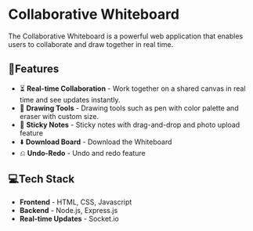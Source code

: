 
# Collaborative Whiteboard

The Collaborative Whiteboard is a powerful web application that enables users to collaborate and draw together in real time. 

## 🚀Features

- ⏳ **Real-time Collaboration** - Work together on a shared canvas in real time and see updates instantly.
- 🎨 **Drawing Tools** - Drawing tools such as pen with color palette and eraser with custom size.
- 📝 **Sticky Notes** - Sticky notes with drag-and-drop and photo upload feature 
- ⬇️ **Download Board** - Download the Whiteboard
- ⎌ **Undo-Redo** - Undo and redo feature

## 💻Tech Stack
- **Frontend** - HTML, CSS, Javascript
- **Backend** - Node.js, Express.js
- **Real-time Updates** - Socket.io

